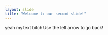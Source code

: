 ```yaml
---
layout: slide
title: "Welcome to our second slide!"
---
```

yeah my text bitch
Use the left arrow to go back!
